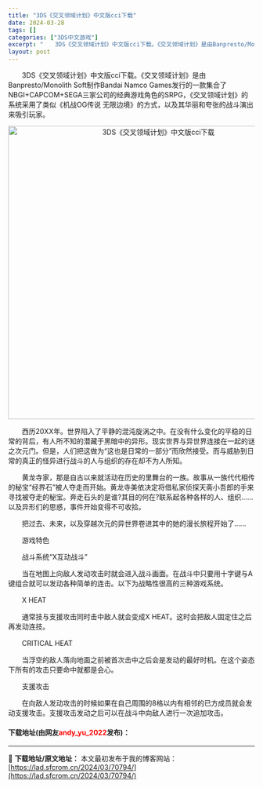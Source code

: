 ```yaml
---
title: "3DS《交叉领域计划》中文版cci下载"
date: 2024-03-28
tags: []
categories: ["3DS中文游戏"]
excerpt: "　　3DS《交叉领域计划》中文版cci下载。《交叉领域计划》是由Banpresto/Monolith Soft制作Bandai Namco Games发行的一款集合了NBGI+CAPCOM+SEGA三家公司的经典游戏角色的SRPG，《交叉领域计划》的系统采用了类似《机战OG传说 无限边境》的方式，以&hellip;"
layout: post
---
```


 <p>　　3DS《交叉领域计划》中文版cci下载。《交叉领域计划》是由Banpresto/Monolith Soft制作Bandai Namco Games发行的一款集合了NBGI+CAPCOM+SEGA三家公司的经典游戏角色的SRPG，《交叉领域计划》的系统采用了类似《机战OG传说 无限边境》的方式，以及其华丽和夸张的战斗演出来吸引玩家。</p> <p align="center"><img align="" border="0" src="https://lad.sfcrom.cn/wp-content/uploads/2024/03/20240328_6605498f7e0ed.png" width="598" alt="3DS《交叉领域计划》中文版cci下载" /></p> <p>　　西历20XX年。世界陷入了平静的混沌旋涡之中。在没有什么变化的平稳的日常的背后，有人所不知的潜藏于黑暗中的异形。现实世界与异世界连接在一起的谜之次元门。但是，人们把这做为&ldquo;这也是日常的一部分&rdquo;而欣然接受。而与威胁到日常的真正的怪异进行战斗的人与组织的存在却不为人所知。</p> <p>　　黄龙寺家，那是自古以来就活动在历史的里舞台的一族。故事从一族代代相传的秘宝&ldquo;经界石&rdquo;被人夺走而开始。黄龙寺美依决定将借私家侦探天斋小吾郎的手来寻找被夺走的秘宝。奔走石头的是谁?其目的何在?联系起各种各样的人、组织&hellip;&hellip;以及异形们的思惑，事件开始变得不可收拾。</p> <p>　　把过去、未来，以及穿越次元的异世界卷进其中的她的漫长旅程开始了&hellip;&hellip;</p> <p>　　游戏特色</p> <p>　　战斗系统&ldquo;X互动战斗&rdquo;</p> <p>　　当在地图上向敌人发动攻击时就会进入战斗画面。在战斗中只要用十字键与A键组合就可以发动各种简单的连击。以下为战略性很高的三种游戏系统。</p> <p>　　X HEAT</p> <p>　　通常技与支援攻击同时击中敌人就会变成X HEAT。这时会把敌人固定住之后再发动连技。</p> <p>　　CRITICAL HEAT</p> <p>　　当浮空的敌人落向地面之前被首次击中之后会是发动的最好时机。在这个姿态下所有的攻击只要命中就都是会心。</p> <p>　　支援攻击</p> <p>　　在向敌人发动攻击的时候如果在自己周围的8格以内有相邻的已方成员就会发动支援攻击。支援攻击发动之后可以在战斗中向敌人进行一次追加攻击。</p> <p><h4>下载地址(由网友<font color="red">andy_yu_2022</font>发布)：</h4></p> 

---
📖 **下载地址/原文地址：** 本文最初发布于我的博客网站：[https://lad.sfcrom.cn/2024/03/70794/](https://lad.sfcrom.cn/2024/03/70794/)
